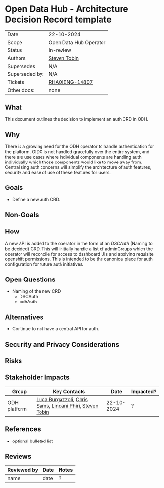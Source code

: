 # Open Data Hub - Architecture Decision Record template

<!-- copy and paste this template to start authoring your own ADR -->
<!-- for the Status of new ADRs, please use Approved, since it will be approved by the time it is merged -->
<!-- remove this comment block too -->

|                |            |
| -------------- | ---------- |
| Date           | 22-10-2024 |
| Scope          | Open Data Hub Operator |
| Status         | In-review |
| Authors        | [Steven Tobin](@StevenTobin) |
| Supersedes     | N/A |
| Superseded by: | N/A |
| Tickets        | [RHAOIENG-14807](https://issues.redhat.com/browse/RHOAIENG-14807)|
| Other docs:    | none |

## What

This document outlines the decision to implement an auth CRD in ODH.

## Why

There is a growing need for the ODH operator to handle authentication for the platform. OIDC is not handled gracefully over the entire system, and there are use cases where individual components are handling auth individually which those components would like to move away from. Centralising auth concerns will simplify the architecture of auth features, security and ease of use of these features for users.

## Goals

* Define a new auth CRD.

## Non-Goals


## How

A new API is added to the operator in the form of an *DSCAuth* (Naming to be decided) CRD. This will initially handle a list of adminGroups which the operator will reconcile for access to dashboard UIs and applying requisite openshift permissions. This is intended to be the canonical place for auth configuration for future auth initiatives.

## Open Questions

* Naming of the new CRD.
    * DSCAuth
    * odhAuth
    

## Alternatives

* Continue to not have a central API for auth.

## Security and Privacy Considerations


## Risks


## Stakeholder Impacts

| Group                         | Key Contacts     | Date       | Impacted? |
| ----------------------------- | ---------------- | ---------- | --------- |
| ODH platform         | [Luca Burgazzoli](@lburgazzoli), [Chris Sams](@), [Lindani Phiri](@), [Steven Tobin](@StevenTobin) | 22-10-2024      | ? |


## References

* optional bulleted list

## Reviews

| Reviewed by                   | Date       | Notes |
| ----------------------------- | ---------  | ------|
| name                          | date       | ? |
